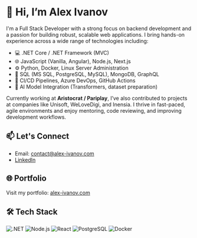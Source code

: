 # 👋 Hi, I’m Alex Ivanov

I'm a Full Stack Developer with a strong focus on backend development and a passion for building robust, scalable web applications. I bring hands-on experience across a wide range of technologies including:

- 💻 .NET Core / .NET Framework (MVC)
- 🌐 JavaScript (Vanilla, Angular), Node.js, Next.js
- ⚙️ Python, Docker, Linux Server Administration
- 🔧 SQL (MS SQL, PostgreSQL, MySQL), MongoDB, GraphQL
- 🚀 CI/CD Pipelines, Azure DevOps, GitHub Actions
- 🧠 AI Model Integration (Transformers, dataset preparation)

Currently working at **Aristocrat / Pariplay**, I’ve also contributed to projects at companies like Unisoft, WeLoveDigi, and Inensia. I thrive in fast-paced, agile environments and enjoy mentoring, code reviewing, and improving development workflows.

## 📫 Let's Connect

- Email: [contact@alex-ivanov.com](mailto:contact@alex-ivanov.com)
- [LinkedIn](https://www.linkedin.com/in/alex-ivanov-260766202/)
  
## 🌐 Portfolio

Visit my portfolio: [alex-ivanov.com](https://alex-ivanov.com)

## 🛠️ Tech Stack

![.NET](https://img.shields.io/badge/-ASP.NET-informational?style=flat&logo=dotnet)
![Node.js](https://img.shields.io/badge/-Node.js-informational?style=flat&logo=node.js)
![React](https://img.shields.io/badge/-React-informational?style=flat&logo=react)
![PostgreSQL](https://img.shields.io/badge/-PostgreSQL-informational?style=flat&logo=postgresql)
![Docker](https://img.shields.io/badge/-Docker-informational?style=flat&logo=docker)
<!---
IvanovvAlex/IvanovvAlex is a ✨ special ✨ repository because its `README.md` (this file) appears on your GitHub profile.
You can click the Preview link to take a look at your changes.
--->
